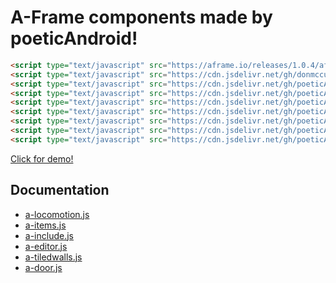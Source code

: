 # A-Frame components made by poeticAndroid!

```html
<script type="text/javascript" src="https://aframe.io/releases/1.0.4/aframe.min.js"></script>
<script type="text/javascript" src="https://cdn.jsdelivr.net/gh/donmccurdy/aframe-physics-system@v4.0.1/dist/aframe-physics-system.min.js"></script>
<script type="text/javascript" src="https://cdn.jsdelivr.net/gh/poeticAndroid/poetic-aframe@v0.11/components/utils.js"></script>
<script type="text/javascript" src="https://cdn.jsdelivr.net/gh/poeticAndroid/poetic-aframe@v0.11/components/a-locomotion.js"></script>
<script type="text/javascript" src="https://cdn.jsdelivr.net/gh/poeticAndroid/poetic-aframe@v0.11/components/a-items.js"></script>
<script type="text/javascript" src="https://cdn.jsdelivr.net/gh/poeticAndroid/poetic-aframe@v0.11/components/a-include.js"></script>
<script type="text/javascript" src="https://cdn.jsdelivr.net/gh/poeticAndroid/poetic-aframe@v0.11/components/a-editor.js"></script>
<script type="text/javascript" src="https://cdn.jsdelivr.net/gh/poeticAndroid/poetic-aframe@v0.11/components/a-tiledwalls.js"></script>
<script type="text/javascript" src="https://cdn.jsdelivr.net/gh/poeticAndroid/poetic-aframe@v0.11/components/a-door.js"></script>
```

[Click for demo!](https://poetic-aframe.glitch.me/)

## Documentation

- [a-locomotion.js](https://github.com/poeticAndroid/poetic-aframe/blob/master/components/a-locomotion.md)
- [a-items.js](https://github.com/poeticAndroid/poetic-aframe/blob/master/components/a-items.md)
- [a-include.js](https://github.com/poeticAndroid/poetic-aframe/blob/master/components/a-include.md)
- [a-editor.js](https://github.com/poeticAndroid/poetic-aframe/blob/master/components/a-editor.md)
- [a-tiledwalls.js](https://github.com/poeticAndroid/poetic-aframe/blob/master/components/a-tiledwalls.md)
- [a-door.js](https://github.com/poeticAndroid/poetic-aframe/blob/master/components/a-door.md)
